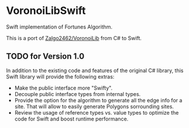 # VoronoiLibSwift
Swift implementation of Fortunes Algorithm.

This is a port of [Zalgo2462/VoronoiLib](https://github.com/Zalgo2462/VoronoiLib) from C# to Swift.

## TODO for Version 1.0
In addition to the existing code and features of the original C# library, this Swift library will provide the following extras:
* Make the public interface more "Swifty".
* Decouple public interface types from internal types.
* Provide the option for the algorithm to generate all the edge info for a site. That will allow to easily generate Polygons sorrounding sites.
* Review the usage of reference types vs. value types to optimize the code for Swift and boost runtime performance.
